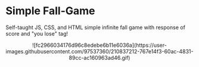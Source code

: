 # Simple Fall-Game

Self-taught JS, CSS, and HTML simple infinite fall game with response of score and "you lose" tag!

<center>
![fc2966034176d96c8edebe6b11e6036a](https://user-images.githubusercontent.com/97537360/210837212-767e14f3-60ac-4831-89cc-ac160963ad46.gif)
</center>
